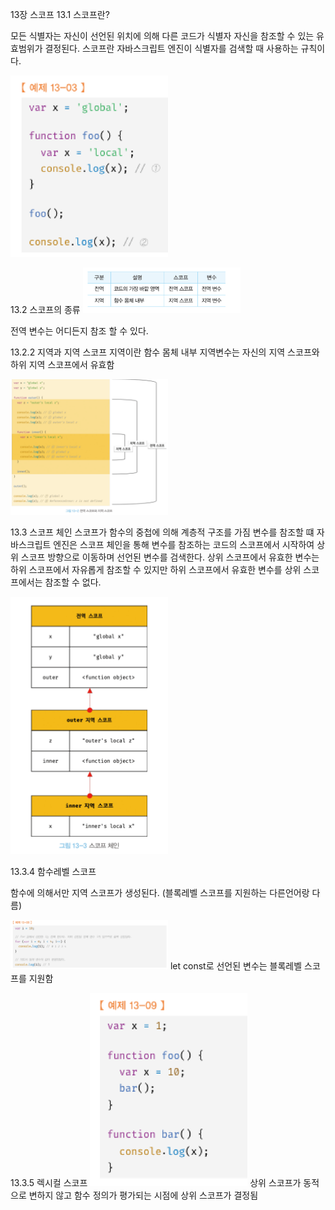 13장 스코프
13.1 스코프란?

모든 식별자는 자신이 선언된 위치에 의해 다른 코드가 식별자 자신을 참조할 수 있는 유효범위가 결정된다.
스코프란 자바스크립트 엔진이 식별자를 검색할 때 사용하는 규칙이다.

<img src="image-23.png" alt="Alt text" width="50%" height="auto"/>
 
13.2 스코프의 종류
<img src="image-24.png" alt="Alt text" width="50%" height="auto"/>

전역 변수는 어디든지 참조 할 수 있다.

13.2.2 지역과 지역 스코프
지역이란 함수 몸체 내부
지역변수는 자신의 지역 스코프와 하위 지역 스코프에서 유효함

<img src="image-26.png" alt="Alt text" width="50%" height="auto"/>

13.3 스코프 체인
스코프가 함수의 중첩에 의해 계층적 구조를 가짐
변수를 참조할 떄 자바스크립트 엔진은 스코프 체인을 통해 변수를 참조하는 코드의 스코프에서 시작하여 상위 스코프 방향으로 이동하며 선언된 변수를 검색한다.
상위 스코프에서 유효한 변수는 하위 스코프에서 자유롭게 참조할 수 있지만 하위 스코프에서 유효한 변수를 상위 스코프에서는 참조할 수 없다.

<img src="image-27.png" alt="Alt text" width="50%" height="auto"/>

13.3.4 함수레벨 스코프


함수에 의해서만 지역 스코프가 생성된다. (블록레벨 스코프를 지원하는 다른언어랑 다름)

<img src="image-25.png" alt="Alt text" width="50%" height="auto"/>
let const로 선언된 변수는 블록레벨 스코프를 지원함


13.3.5 렉시컬 스코프
<img src="image-28.png" alt="Alt text" width="50%" height="auto"/>
상위 스코프가 동적으로 변하지 않고 함수 정의가 평가되는 시점에 상위 스코프가 결정됨
